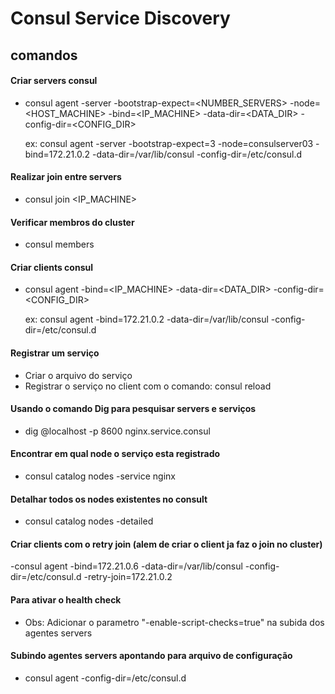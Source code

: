 # Consul Service Discovery

## comandos

#### Criar servers consul 
- consul agent -server -bootstrap-expect=<NUMBER_SERVERS> -node=<HOST_MACHINE> -bind=<IP_MACHINE> -data-dir=<DATA_DIR> -config-dir=<CONFIG_DIR>
    
    ex: consul agent -server -bootstrap-expect=3 -node=consulserver03 -bind=172.21.0.2 -data-dir=/var/lib/consul -config-dir=/etc/consul.d

#### Realizar join entre servers
- consul join <IP_MACHINE>

#### Verificar membros do cluster
- consul members

#### Criar clients consul
- consul agent -bind=<IP_MACHINE> -data-dir=<DATA_DIR> -config-dir=<CONFIG_DIR>
    
    ex: consul agent -bind=172.21.0.2 -data-dir=/var/lib/consul -config-dir=/etc/consul.d

#### Registrar um serviço
- Criar o arquivo do serviço
- Registrar o serviço no client com o comando: consul reload

#### Usando o comando Dig para pesquisar servers e serviços
- dig @localhost -p 8600 nginx.service.consul

#### Encontrar em qual node o serviço esta registrado
- consul catalog nodes -service nginx

#### Detalhar todos os nodes existentes no consult
- consul catalog nodes -detailed

#### Criar clients com o retry join (alem de criar o client ja faz o join no cluster)
-consul agent -bind=172.21.0.6 -data-dir=/var/lib/consul -config-dir=/etc/consul.d -retry-join=172.21.0.2

#### Para ativar o health check
- Obs: Adicionar o parametro "-enable-script-checks=true" na subida dos agentes servers

#### Subindo agentes servers apontando para arquivo de configuração
- consul agent -config-dir=/etc/consul.d

